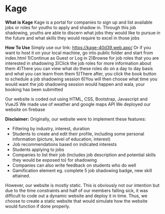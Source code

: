 # Kage

**What is Kage**
Kage is a portal for companies to sign up and list available jobs or roles for youths to apply and shadow in.
Through this job shadowing, youths are able to discern what jobs they would like to pursue in the future and what skills they would require to excel in those jobs 

**How To Use**
Simply use our link: https://kage-40d39.web.app/
Or if you want to host it on your local machine, go into public folder and start from index.html
1)Continue as Guest or Log in
2)Browse for job roles that you are interested in shadowing
3)Click the job roles for more information about them
4)There you can view what do these roles do on a day to day basis and what you can learn from them
5)There after, you click the book button to schedule a job shadowing session
6)You will then choose what time you would want the job shadowing session would happen and wala, your booking has been submitted

Our website is coded out using HTML, CSS, Bootstrap, Javascript and VueJS
We made use of weather and google maps API
We deployed our website on firebase

**Disclaimer:**
Originally, our website were to implement these features:
- Filtering by industry, interest, duration
- Students to create and edit their profile, including some personal information (picture, level of education, interest)
- Job recommendations based on indicated interests 
- Students applying to jobs
- Companies to list their job (includes job description and potential skills they would be exposed to) for shadowing
- Companies can also write feedback on students who do well
- Gamification element eg. complete 5 job shadowing badge, new skill attained.

However, our website is mostly static. This is obviously not our intention but due to the time constraints and half of our members falling sick, it was difficult to code out a dynamic website and deploy it in time. Thus, we choose to create a static website that would simulate how the website would function if done properly. 
